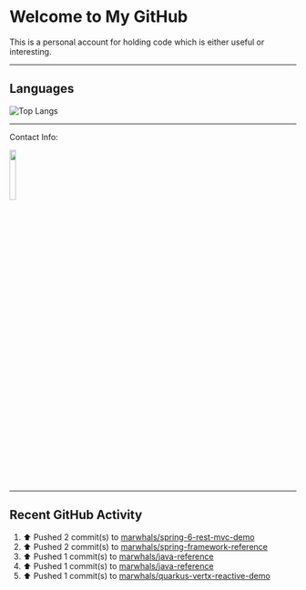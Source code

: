 # Welcome to My GitHub

This is a personal account for holding code which is either useful or interesting.

---
## Languages

![Top Langs](https://github-readme-stats.vercel.app/api/top-langs/?username=marwhals&layout=compact&bg_color=282c34&text_color=ffffff&title_color=ff5733)

---
Contact Info:

<a href="https://www.linkedin.com/in/marjanmubarok/">
  <img src="https://upload.wikimedia.org/wikipedia/commons/0/01/LinkedIn_Logo.svg" width="15%">
</a>

---

## Recent GitHub Activity

<!--RECENT_ACTIVITY:start-->
1. ⬆️ Pushed 2 commit(s) to [marwhals/spring-6-rest-mvc-demo](https://github.com/marwhals/spring-6-rest-mvc-demo)<br>
2. ⬆️ Pushed 2 commit(s) to [marwhals/spring-framework-reference](https://github.com/marwhals/spring-framework-reference)<br>
3. ⬆️ Pushed 1 commit(s) to [marwhals/java-reference](https://github.com/marwhals/java-reference)<br>
4. ⬆️ Pushed 1 commit(s) to [marwhals/java-reference](https://github.com/marwhals/java-reference)<br>
5. ⬆️ Pushed 1 commit(s) to [marwhals/quarkus-vertx-reactive-demo](https://github.com/marwhals/quarkus-vertx-reactive-demo)<br>
<!--RECENT_ACTIVITY:end-->
